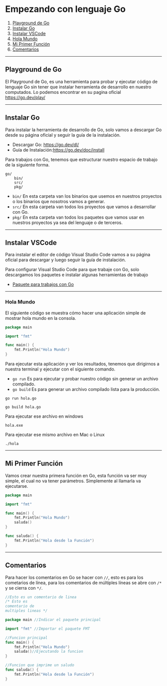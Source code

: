 # Empezando con lenguaje Go

1. [Playground de Go](#playground-de-go)
2. [Instalar Go](#instalar-go)
3. [Instalar VSCode](#instalar-vscode)
4. [Hola Mundo](#hola-mundo)
5. [Mi Primer Función](#mi-primer-función)
6. [Comentarios](#comentarios)

---
## Playground de Go
El Playground de Go, es una herramienta para probar y ejecutar código de lenguaje Go sin tener que instalar herramienta de desarrollo en nuestro computados. 
Lo podemos encontrar en su pagina oficial https://go.dev/play/

---
## Instalar Go 
Para instalar la herramienta de desarrollo de Go, solo vamos a descargar Go desde su página oficial y seguir la guía de la instalación. 
- Descargar Go: https://go.dev/dl/
- Guía de Instalación:https://go.dev/doc/install

Para trabajos con Go, tenemos 	que estructurar nuestro espacio de trabajo de la siguiente forma. 

~~~
go/
    bin/
    src/
    pkg/
~~~

- `bin/` En esta carpeta van los binarios que usemos en nuestros proyectos o los binarios que nosotros vamos a generar. 
- `src/` En esta carpeta van todos los proyectos que vamos a desarrollar con Go. 
- `pkg/` En esta carpeta van todos los paquetes que vamos usar en nuestros proyectos ya sea del lenguaje o de terceros. 


---
## Instalar VSCode
Para instalar el editor de código Visual Studio Code vamos a su página oficial para descargar y luego seguir la guía de instalación. 

Para configurar Visual Studio Code para que trabaje con Go, solo descargamos los paquetes e instalar algunas herramientas de trabajo

- [Paquete para trabajos con Go](https://marketplace.visualstudio.com/items?itemName=golang.Go)

---
### Hola Mundo

El siguiente código se muestra cómo hacer una aplicación simple de mostrar hola mundo en la consola.

~~~go
package main

import "fmt"

func main() {
	fmt.Println("Hola Mundo")
}
~~~

Para ejecutar esta aplicación y ver los resultados, tenemos que dirigirnos a nuestra terminal y ejecutar con el siguiente comando. 

- `go run` Es para ejecutar y probar nuestro código sin generar un archivo compilado. 
- `go build` Es para generar un archivo compilado lista para la producción. 

~~~
go run hola.go
~~~

~~~
go build hola.go
~~~
Para ejecutar ese archivo en windows 
~~~
hola.exe
~~~
Para ejecutar ese mismo archivo en Mac o Linux
~~~
./hola
~~~

---
## Mi Primer Función
Vamos crear nuestra primera función en Go, esta función va ser muy simple, el cual no va tener parámetros. Simplemente al llamarla va ejecutarse. 


~~~go
package main

import "fmt"

func main() {
	fmt.Println("Hola Mundo")
	saluda()
}

func saluda() {
	fmt.Println("Hola desde la Función")
}
~~~

---
## Comentarios
Para hacer los comentarios en Go se hacer con `//`, esto es para los cometarios de línea, para los comentarios de múltiples líneas se abre con `/*` y se cierra con `*/`. 

~~~go
//Esto es un comentario de linea 
/* Esto es 
comentario de 
multiples lineas */

package main //Indicar el paquete principal 

import "fmt" //Importar el paquete FMT 

//Funcion principal 
func main() {
	fmt.Println("Hola Mundo")
	saluda()//Ejecutando la funcion 
}

//Funcion que imprime un saludo
func saluda() {
	fmt.Println("Hola desde la Función")
}
~~~


